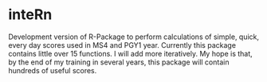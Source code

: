 # inteRn

Development version of R-Package to perform calculations of simple, quick, every day scores used in MS4 and PGY1 year. 
Currently this package contains little over 15 functions. I will add more iteratively. 
My hope is that, by the end of my training in several years, this package will contain hundreds of useful scores.
